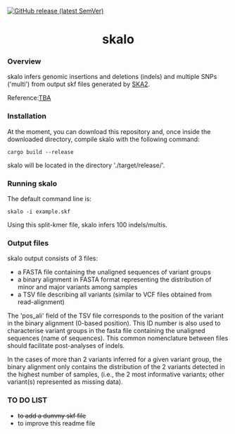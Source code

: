 [![GitHub release (latest SemVer)](https://img.shields.io/github/v/release/rderelle/skalo)](https://github.com/rderelle/skalo/releases)

<h1 align="center">skalo</h1>


### Overview

skalo infers genomic insertions and deletions (indels) and multiple SNPs ('multi') from output skf files generated by [SKA2](https://github.com/bacpop/ska.rust). 

Reference:[TBA](https://www)


### Installation
At the moment, you can download this repository and, once inside the downloaded directory, compile skalo with the following command:
```
cargo build --release
```
skalo will be located in the directory './target/release/'.

### Running skalo
The default command line is:
```
skalo -i example.skf
```
Using this split-kmer file, skalo infers 100 indels/multis.


### Output files
skalo output consists of 3 files:
+ a FASTA file containing the unaligned sequences of variant groups
+ a binary alignment in FASTA format representing the distribution of minor and major variants among samples
+ a TSV file describing all variants (similar to VCF files obtained from read-alignment)

The 'pos_ali' field of the TSV file corresponds to the position of the variant in the binary alignment (0-based position). This ID number is also used to characterise variant groups in the fasta file containing the unaligned sequences (name of sequences). This common nomenclature between files should facilitate post-analyses of indels.

In the cases of more than 2 variants inferred for a given variant group, the binary alignment only contains the distribution of the 2 variants detected in the highest number of samples, (i.e., the 2 most informative variants; other variant(s) represented as missing data).

### TO DO LIST
+ ~~to add a dummy skf file~~
+ to improve this readme file



